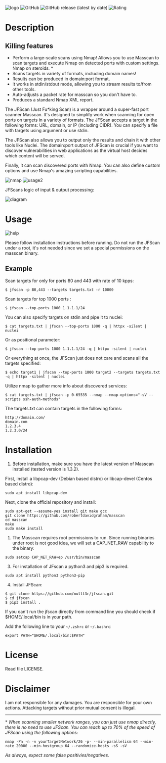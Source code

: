 ![logo](screenshots/logo.png)
![GitHub](https://img.shields.io/github/license/nullt3r/jfscan) ![GitHub release (latest by date)](https://img.shields.io/github/v/release/nullt3r/jfscan) ![Rating](https://img.shields.io/github/stars/nullt3r/jfscan?style=social)
# Description
## Killing features
* Perform a large-scale scans using Nmap! Allows you to use Masscan to scan targets and execute Nmap on detected ports with custom settings. Nmap on steroids. *
* Scans targets in variety of formats, including domain names!
* Results can be produced in domain:port format.
* It works in stdin/stdout mode, allowing you to stream results to/from other tools.
* Auto-adjusts a packet rate for masscan so you don't have to.
* Produces a standard Nmap XML report.

The JFScan (Just Fu*king Scan) is a wrapper around a super-fast port scanner Masscan. It's designed to simplify work when scanning for open ports on targets in a variety of formats. The JFScan accepts a target in the following forms: URL, domain, or IP (including CIDR). You can specify a file with targets using argument or use stdin.

The JFScan also allows you to output only the results and chain it with other tools like Nuclei. The domain:port output of JFScan is crucial if you want to discover vulnerabilities in web applications as the virtual host decides which content will be served.

Finally, it can scan discovered ports with Nmap. You can also define custom options and use Nmap's amazing scripting capabilities.


![nmap](screenshots/usage1.png)
![usage2](screenshots/usage2.png)

JFScans logic of input & output processing:

![diagram](screenshots/for_dummies.png)

# Usage
![help](screenshots/help.png)

Please follow installation instructions before running. Do not run the JFScan under a root, it's not needed since we set a special permissions on the masscan binary.

## Example
Scan targets for only for ports 80 and 443 with rate of 10 kpps:

`$ jfscan -p 80,443 --targets targets.txt -r 10000`

Scan targets for top 1000 ports :

`$ jfscan --top-ports 1000 1.1.1.1/24`

You can also specify targets on stdin and pipe it to nuclei:

`$ cat targets.txt | jfscan --top-ports 1000 -q | httpx -silent | nuclei`

Or as positional parameter:

`$ jfscan --top-ports 1000 1.1.1.1/24 -q | httpx -silent | nuclei`

Or everything at once, the JFScan just does not care and scans all the targets specified:

`$ echo target1 | jfscan --top-ports 1000 target2 --targets targets.txt -q | httpx -silent | nuclei`

Utilize nmap to gather more info about discovered services:

`$ cat targets.txt | jfscan -p 0-65535 --nmap --nmap-options="-sV --scripts ssh-auth-methods"`

The targets.txt can contain targets in the following forms:
```
http://domain.com/
domain.com
1.2.3.4
1.2.3.0/24
```

# Installation
1. Before installation, make sure you have the latest version of Masscan installed (tested version is 1.3.2).

First, install a libpcap-dev (Debian based distro) or libcap-devel (Centos based distro):

```
sudo apt install libpcap-dev
```

Next, clone the official repository and install:
```
sudo apt-get --assume-yes install git make gcc
git clone https://github.com/robertdavidgraham/masscan
cd masscan
make
sudo make install
```


1. The Masscan requires root permissions to run. Since running binaries under root is not good idea, we will set a CAP_NET_RAW capability to the binary:

```
sudo setcap CAP_NET_RAW+ep /usr/bin/masscan
```

3. For installation of JFscan a python3 and pip3 is required.

```
sudo apt install python3 python3-pip
```

4. Install JFScan:
```
$ git clone https://github.com/nullt3r/jfscan.git
$ cd jfscan
$ pip3 install .
```
If you can't run the jfscan directly from command line you should check if $HOME/.local/bin is in your path.

Add the following line to your `~/.zshrc` or `~/.bashrc`:

```
export PATH="$HOME/.local/bin:$PATH"
```

# License
Read file LICENSE.

# Disclaimer
I am not responsible for any damages. You are responsible for your own
actions. Attacking targets without prior mutual consent is illegal.
___

\* *When scanning smaller network ranges, you can just use nmap directly, there is no need to use JFScan. You can reach up to 70% of the speed of JFScan using the following options:*
```
nmap -Pn -n -v yourTargetNetwork/26 -p- --min-parallelism 64 --min-rate 20000 --min-hostgroup 64 --randomize-hosts -sS -sV
```
*As always, expect some false positivies/negatives.*